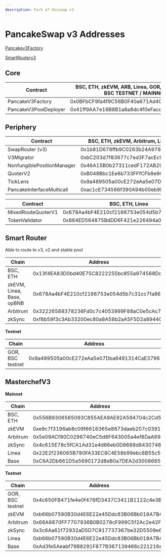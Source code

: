 ```yaml
---
description: Fork of Uniswap v3
---
```


# PancakeSwap v3 Addresses

[Pancakev3Factory](/contracts/v3/pancakev3factory)

[SmartRouterv3](/contracts/v3/smartrouter)


## Core

| Contract              | BSC, ETH, zkEVM, ARB, Linea, GOR, Base, opBNB, BSC TESTNET / MAINNET | zkSync                                     |
| --------------------- | -------------------------------------------------------------------- | ------------------------------------------ |
| PancakeV3Factory      | 0x0BFbCF9fa4f9C56B0F40a671Ad40E0805A091865                           | 0x1BB72E0CbbEA93c08f535fc7856E0338D7F7a8aB |
| PancakeV3PoolDeployer | 0x41ff9AA7e16B8B1a8a8dc4f0eFacd93D02d071c9                           | 0x7f71382044A6a62595D5D357fE75CA8199123aD6 |

## Periphery

| Contract                   | BSC, ETH, zkEVM, Arbitrum, Linea, Base, opBNB | zkSync                                     | GOR, BSC TESTNET                           |
| -------------------------- | --------------------------------------------- | ------------------------------------------ | ------------------------------------------ |
| SwapRouter (v3)            | 0x1b81D678ffb9C0263b24A97847620C99d213eB14    | 0xD70C70AD87aa8D45b8D59600342FB3AEe76E3c68 | 0x1b81D678ffb9C0263b24A97847620C99d213eB14 |
| V3Migrator                 | 0xbC203d7f83677c7ed3F7acEc959963E7F4ECC5C2    | 0x556A72A7A3bB3bbd293D923e59b6B56898fB405D | 0x46A15B0b27311cedF172AB29E4f4766fbE7F4364 |
| NonfungiblePositionManager | 0x46A15B0b27311cedF172AB29E4f4766fbE7F4364    | 0xa815e2eD7f7d5B0c49fda367F249232a1B9D2883 | 0x427bF5b37357632377eCbEC9de3626C71A5396c1 |
| QuoterV2                   | 0xB048Bbc1Ee6b733FFfCFb9e9CeF7375518e25997    | 0x3d146FcE6c1006857750cBe8aF44f76a28041CCc | 0xbC203d7f83677c7ed3F7acEc959963E7F4ECC5C2 |
| TickLens                   | 0x9a489505a00cE272eAa5e07Dba6491314CaE3796    | 0x7b08978FA77910f77d273c353C62b5BFB9E6D17B | 0xac1cE734566f390A94b00eb9bf561c2625BF44ea |
| PancakeInterfaceMulticall  | 0xac1cE734566f390A94b00eb9bf561c2625BF44ea    | 0x2a76b93B9Cd441AE8aDA529e0e95826e00556351 | 0x3D00CdB4785F0ef20C903A13596e0b9B2c652227 |

| Contract           | BSC, ETH, Linea                            | zkEVM, Linea, Base, opBNB                  | Arbitrum                                   | zkSync                                     | GOR, BSC TESTNET                           |
| ------------------ | ------------------------------------------ | ------------------------------------------ | ------------------------------------------ | ------------------------------------------ | ------------------------------------------ |
| MixedRouteQuoterV1 | 0x678Aa4bF4E210cf2166753e054d5b7c31cc7fa86 | 0x4c650FB471fe4e0f476fD3437C3411B1122c4e3B | 0x3652Fc6EDcbD76161b8554388867d3dAb65eCA93 | 0x9B1edFB3848660402E4f1DC25733764e80aA627A | 0xB048Bbc1Ee6b733FFfCFb9e9CeF7375518e25997 |
| TokenValidator     | 0x864ED564875BdDD6F421e226494a0E7c071C06f8 | 0x556B9306565093C855AEA9AE92A594704c2Cd59e | 0x8be9EA9C6015985AB2F5A216093305A9AaEb8164 | 0x08529A4be615746ef31CdbeD46Ce556406787E2F | 0x678Aa4bF4E210cf2166753e054d5b7c31cc7fa86 |

## Smart Router 
Able to route to v3, v2 and stable pool

| Chain | Address
| ------------------------------------------ | ------------------------------------------ |
| BSC, ETH | 0x13f4EA83D0bd40E75C8222255bc855a974568Dd4 | 
| zkEVM, Linea, Base, opBNB | 0x678Aa4bF4E210cf2166753e054d5b7c31cc7fa86 | 
| Arbitrum | 0x32226588378236Fd0c7c4053999F88aC0e5cAc77 | 
| zkSync | 0xf8b59f3c3Ab33200ec80a8A58b2aA5F5D2a8944C | 

**Testnet**

| Chain | Address
| ------------------------------------------ | ------------------------------------------ |
| GOR, BSC testnet | 0x9a489505a00cE272eAa5e07Dba6491314CaE3796 | 


## MasterchefV3

**Mainnet**

| Chain | Address
| ------------------------------------------ | ------------------------------------------ |
| BSC, ETH | 0x556B9306565093C855AEA9AE92A594704c2Cd59e | 
| zkEVM | 0xe9c7f3196ab8c09f6616365e8873daeb207c0391 | 
| Arbitrum | 0x5e09ACf80C0296740eC5d6F643005a4ef8DaA694 | 
| zkSync | 0x4c615E78c5fCA1Ad31e4d66eb0D8688d84307463 | 
| Linea | 0x22E2f236065B780FA33EC8C4E58b99ebc8B55c57 | 
| Base | 0xC6A2Db661D5a5690172d8eB0a7DEA2d3008665A3 |

**Testnet**

| Chain | Address
| ------------------------------------------ | ------------------------------------------ |
| GOR, BSC testnet | 0x4c650FB471fe4e0f476fD3437C3411B1122c4e3B | 
| zkEVM | 0xb66b07590B30d4E6E22e45Ddc83B06Bb018A7B44 | 
| Arbitrum | 0x66A9870FF7707936B0B0278cF999C5f2Ac2e42F5 | 
| zkSync | 0x3c6Aa61f72932aD5D7C917737367be32D5509e6f | 
| Linea | 0xb66b07590B30d4E6E22e45Ddc83B06Bb018A7B44 | 
| Base | 0xAd3fe5Aeabf79B8291F877B367139466c221216e |

